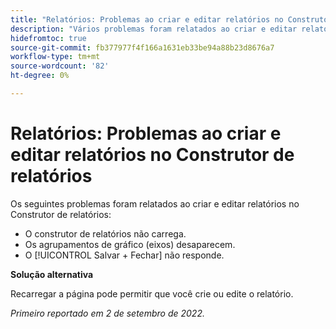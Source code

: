 ```yaml
---
title: "Relatórios: Problemas ao criar e editar relatórios no Construtor de relatórios"
description: "Vários problemas foram relatados ao criar e editar relatórios no Construtor de relatórios."
hidefromtoc: true
source-git-commit: fb377977f4f166a1631eb33be94a88b23d8676a7
workflow-type: tm+mt
source-wordcount: '82'
ht-degree: 0%

---
```



# Relatórios: Problemas ao criar e editar relatórios no Construtor de relatórios

Os seguintes problemas foram relatados ao criar e editar relatórios no Construtor de relatórios:

* O construtor de relatórios não carrega.
* Os agrupamentos de gráfico (eixos) desaparecem.
* O [!UICONTROL Salvar + Fechar] não responde.

**Solução alternativa**

Recarregar a página pode permitir que você crie ou edite o relatório.

_Primeiro reportado em 2 de setembro de 2022._

